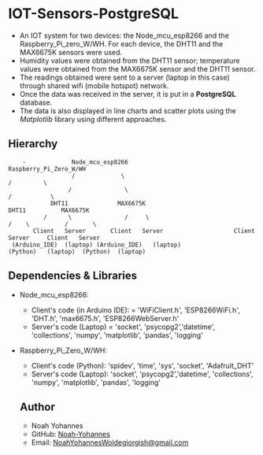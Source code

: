 # IOT-Sensors-PostgreSQL

- An IOT system for two devices: the Node_mcu_esp8266 and the Raspberry_Pi_zero_W/WH. For each device, the DHT11 and the MAX6675K sensors were used.
- Humidity values were obtained from the DHT11 sensor; temperature values were obtained from the MAX6675K sensor and the DHT11 sensor.
- The readings obtained were sent to a server (laptop in this case) through shared wifi (mobile hotspot) network.
- Once the data was received in the server, it is put in a **PostgreSQL** database.
- The data is also displayed in line charts and scatter plots using the *Matplotlib* library using different approaches.


## **Hierarchy**
        -             Node_mcu_esp8266                                     Raspberry_Pi_Zero_W/WH
                      /             \                                          /         \
                     /               \                                        /           \
                DHT11              MAX6675K                               DHT11          MAX6675K
              /      \               /     \                              /    \          /       \
           Client   Server       Client   Server                    Client    Server     Client   Server
     (Arduino_IDE)  (laptop) (Arduino_IDE)   (laptop)              (Python)   (laptop)  (Python)  (laptop)


## **Dependencies & Libraries**

- Node_mcu_esp8266:
     - Client's code (in Arduino IDE): = 'WiFiClient.h', 'ESP8266WiFi.h', 'DHT.h', 'max6675.h', 'ESP8266WebServer.h'
     -  Server's code (Laptop) = 'socket', 'psycopg2','datetime', 'collections', 'numpy', 'matplotlib', 'pandas', 'logging'
- Raspberry_Pi_Zero_W/WH:
     - Client's code (Python): 'spidev', 'time', 'sys', 'socket', 'Adafruit_DHT'
     -  Server's code (Laptop): 'socket', 'psycopg2','datetime', 'collections', 'numpy', 'matplotlib', 'pandas', 'logging'

  ## Author
   - Noah Yohannes
   - GitHub: [Noah-Yohannes](https://github.com/Noah-Yohannes)
   - Email: NoahYohannesWoldegiorgish@gmail.com 
  


